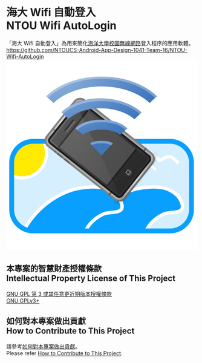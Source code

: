 # 海大 Wifi 自動登入<br />NTOU Wifi AutoLogin
「海大 Wifi 自動登入」為用來簡化[海洋大學校園無線網路](海洋大學校園無線網路)登入程序的應用軟體。  
<https://github.com/NTOUCS-Android-App-Design-1041-Team-16/NTOU-Wifi-AutoLogin>  
![Application logo](UI%20design/Application%20logo.svg)

## 本專案的智慧財產授權條款<br />Intellectual Property License of This Project
[GNU GPL 第 3 或其任意更近期版本授權條款](http://www.gnu.org/licenses/gpl.html)  
[GNU GPLv3+](http://www.gnu.org/licenses/gpl.html)

## 如何對本專案做出貢獻<br />How to Contribute to This Project
請參考[如何對本專案做出貢獻](CONTRIBUTING.markdown)。  
Please refer [How to Contribute to This Project](CONTRIBUTING.markdown).